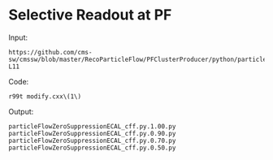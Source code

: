 Selective Readout at PF 
====

Input:

    https://github.com/cms-sw/cmssw/blob/master/RecoParticleFlow/PFClusterProducer/python/particleFlowZeroSuppressionECAL_cff.py#L7-L11
 
Code:

    r99t modify.cxx\(1\)
    
Output:

    particleFlowZeroSuppressionECAL_cff.py.1.00.py
    particleFlowZeroSuppressionECAL_cff.py.0.90.py
    particleFlowZeroSuppressionECAL_cff.py.0.70.py
    particleFlowZeroSuppressionECAL_cff.py.0.50.py
    
    
    